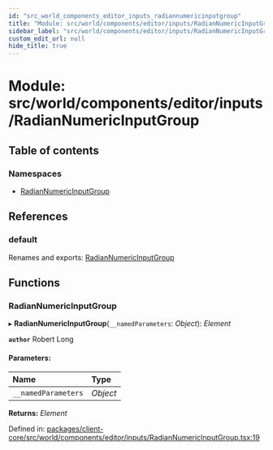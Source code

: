 ```yaml
---
id: "src_world_components_editor_inputs_radiannumericinputgroup"
title: "Module: src/world/components/editor/inputs/RadianNumericInputGroup"
sidebar_label: "src/world/components/editor/inputs/RadianNumericInputGroup"
custom_edit_url: null
hide_title: true
---
```


# Module: src/world/components/editor/inputs/RadianNumericInputGroup

## Table of contents

### Namespaces

- [RadianNumericInputGroup](src_world_components_editor_inputs_radiannumericinputgroup.radiannumericinputgroup.md)

## References

### default

Renames and exports: [RadianNumericInputGroup](src_world_components_editor_inputs_radiannumericinputgroup.md#radiannumericinputgroup)

## Functions

### RadianNumericInputGroup

▸ **RadianNumericInputGroup**(`__namedParameters`: *Object*): *Element*

**`author`** Robert Long

#### Parameters:

| Name | Type |
| :------ | :------ |
| `__namedParameters` | *Object* |

**Returns:** *Element*

Defined in: [packages/client-core/src/world/components/editor/inputs/RadianNumericInputGroup.tsx:19](https://github.com/xr3ngine/xr3ngine/blob/2d83606b6/packages/client-core/src/world/components/editor/inputs/RadianNumericInputGroup.tsx#L19)
